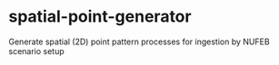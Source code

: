 # spatial-point-generator
Generate spatial (2D) point pattern processes for ingestion by NUFEB scenario setup
